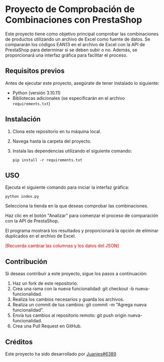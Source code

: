 # Proyecto de Comprobación de Combinaciones con PrestaShop

Este proyecto tiene como objetivo principal comprobar las combinaciones de productos utilizando un archivo de Excel como fuente de datos. Se compararán los códigos EAN13 en el archivo de Excel con la API de PrestaShop para determinar si se deben subir o no. Además, se proporcionará una interfaz gráfica para facilitar el proceso.

## Requisitos previos

Antes de ejecutar este proyecto, asegúrate de tener instalado lo siguiente:

- Python (versión 3.10.11)
- Bibliotecas adicionales (se especificarán en el archivo `requirements.txt`)

## Instalación

1. Clona este repositorio en tu máquina local.
2. Navega hasta la carpeta del proyecto.
3. Instala las dependencias utilizando el siguiente comando:

   ```shell
   pip install -r requirements.txt

## USO

Ejecuta el siguiente comando para iniciar la interfaz gráfica:
```shell
python index.py
````
Selecciona la tienda en la que deseas comprobar las combinaciones.

Haz clic en el botón "Analizar" para comenzar el proceso de comparación con la API de PrestaShop.

El programa mostrará los resultados y proporcionará la opción de eliminar duplicados en el archivo de Excel.

<span style="color:red">[Recuerda cambiar las columnas y los datos del JSON]
</span>  

## Contribución

Si deseas contribuir a este proyecto, sigue los pasos a continuación:

1. Haz un fork de este repositorio.
2. Crea una rama con la nueva funcionalidad: git checkout -b nueva-funcionalidad.
3. Realiza los cambios necesarios y guarda los archivos.
4. Realiza un commit de tus cambios: git commit -m "Agrega nueva funcionalidad".
5. Envía tus cambios al repositorio remoto: git push origin nueva-funcionalidad.
6. Crea una Pull Request en GitHub.

## Créditos
Este proyecto ha sido desarrollado por [Juanies#6389](https://github.com/Juanies)

